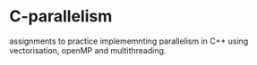 # C-parallelism
assignments to practice implememnting parallelism in C++ using vectorisation, openMP and multithreading.
